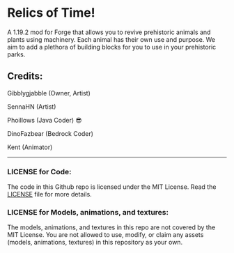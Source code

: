 # Relics of Time!
A 1.19.2 mod for Forge that allows you to revive prehistoric animals and plants using machinery. Each animal has their own use and purpose. We aim to add a plethora of building blocks for you to use in your prehistoric parks.

## Credits:
Gibblygjabble (Owner, Artist)

SennaHN (Artist)

Phoillows (Java Coder) 😎

DinoFazbear (Bedrock Coder)

Kent (Animator)

---

### LICENSE for Code:

The code in this Github repo is licensed under the MIT License. Read the [LICENSE](LICENSE.md) file for more details.

### LICENSE for Models, animations, and textures:

The models, animations, and textures in this repo are not covered by the MIT License. You are not allowed to use, modify, or claim any assets (models, animations, textures) in this repository as your own.
